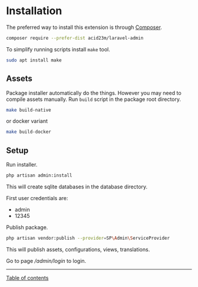 Installation
============

The preferred way to install this extension
is through [Composer](http://getcomposer.org/download/).

```bash
composer require --prefer-dist acid23m/laravel-admin
```

To simplify running scripts install `make` tool.

```bash
sudo apt install make
```

Assets
-----

Package installer automatically do the things.
However you may need to compile assets manually.
Run `build` script in the package root directory.

```bash
make build-native
```

or docker variant

```bash
make build-docker
```

Setup
-----

Run installer.

```bash
php artisan admin:install
```

This will create sqlite databases in the database directory.

First user credentials are:

- admin
- 12345

Publish package.

```bash
php artisan vendor:publish --provider=SP\Admin\ServiceProvider
```

This will publish assets, configurations, views, translations.

Go to page */admin/login* to login.

---

[Table of contents](./index.md)
